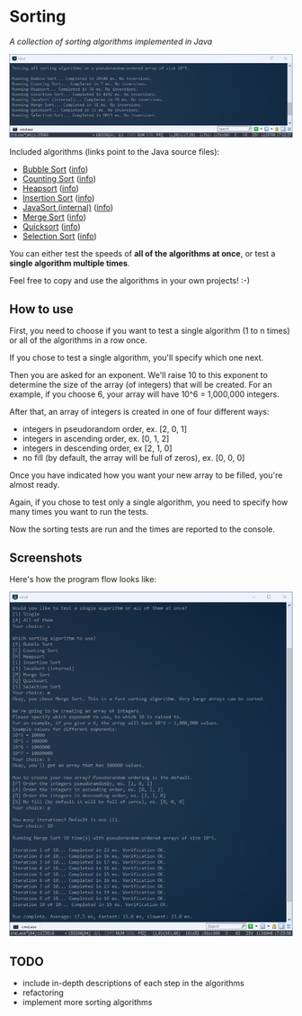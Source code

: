 # Sorting

*A collection of sorting algorithms implemented in Java*

![App results](https://github.com/gotonode/sorting/blob/master/docs/images/app01.png)

Included algorithms (links point to the Java source files):
- [Bubble Sort](https://github.com/gotonode/sorting/blob/master/src/sorting/algorithms/BubbleSort.java) ([info](https://en.wikipedia.org/wiki/Bubble_sort))
- [Counting Sort](https://github.com/gotonode/sorting/blob/master/src/sorting/algorithms/CountingSort.java) ([info](https://en.wikipedia.org/wiki/Counting_sort))
- [Heapsort](https://github.com/gotonode/sorting/blob/master/src/sorting/algorithms/Heapsort.java) ([info](https://en.wikipedia.org/wiki/Heapsort))
- [Insertion Sort](https://github.com/gotonode/sorting/blob/master/src/sorting/algorithms/InsertionSort.java) ([info](https://en.wikipedia.org/wiki/Insertion_sort))
- [JavaSort (internal)](https://github.com/gotonode/sorting/blob/master/src/sorting/algorithms/JavaSort.java) ([info](https://docs.oracle.com/javase/7/docs/api/java/util/Arrays.html#sort[int()]))
- [Merge Sort](https://github.com/gotonode/sorting/blob/master/src/sorting/algorithms/MergeSort.java) ([info](https://en.wikipedia.org/wiki/Merge_sort))
- [Quicksort](https://github.com/gotonode/sorting/blob/master/src/sorting/algorithms/Quicksort.java) ([info](https://en.wikipedia.org/wiki/Quicksort))
- [Selection Sort](https://github.com/gotonode/sorting/blob/master/src/sorting/algorithms/SelectionSort.java) ([info](https://en.wikipedia.org/wiki/Selection_sort))

You can either test the speeds of **all of the algorithms at once**, or test a **single algorithm multiple times**.

Feel free to copy and use the algorithms in your own projects! :-)

## How to use

First, you need to choose if you want to test a single algorithm (1 to n times) or all of the algorithms in a row once.

If you chose to test a single algorithm, you'll specify which one next.

Then you are asked for an exponent. We'll raise 10 to this exponent to determine the size of the array (of integers) that will be created. For an example, if you choose 6, your array will have 10^6 = 1,000,000 integers.

After that, an array of integers is created in one of four different ways:
- integers in pseudorandom order, ex. [2, 0, 1]
- integers in ascending order, ex. [0, 1, 2]
- integers in descending order, ex [2, 1, 0]
- no fill (by default, the array will be full of zeros), ex. [0, 0, 0]

Once you have indicated how you want your new array to be filled, you're almost ready.

Again, if you chose to test only a single algorithm, you need to specify how many times you want to run the tests.

Now the sorting tests are run and the times are reported to the console.

## Screenshots

Here's how the program flow looks like:

![App results](https://github.com/gotonode/sorting/blob/master/docs/images/app02.png)

## TODO

- include in-depth descriptions of each step in the algorithms
- refactoring
- implement more sorting algorithms
